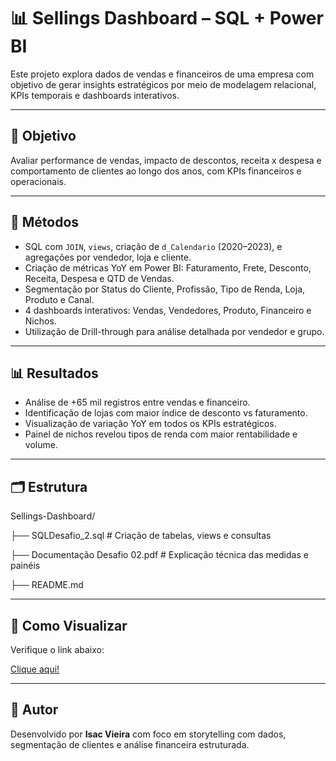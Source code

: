 # 📊 Sellings Dashboard – SQL + Power BI

Este projeto explora dados de vendas e financeiros de uma empresa com objetivo de gerar insights estratégicos por meio de modelagem relacional, KPIs temporais e dashboards interativos.

---

## 🎯 Objetivo

Avaliar performance de vendas, impacto de descontos, receita x despesa e comportamento de clientes ao longo dos anos, com KPIs financeiros e operacionais.

---

## 🧪 Métodos

- SQL com `JOIN`, `views`, criação de `d_Calendario` (2020–2023), e agregações por vendedor, loja e cliente.
- Criação de métricas YoY em Power BI: Faturamento, Frete, Desconto, Receita, Despesa e QTD de Vendas.
- Segmentação por Status do Cliente, Profissão, Tipo de Renda, Loja, Produto e Canal.
- 4 dashboards interativos: Vendas, Vendedores, Produto, Financeiro e Nichos.
- Utilização de Drill-through para análise detalhada por vendedor e grupo.

---

## 📊 Resultados

- Análise de +65 mil registros entre vendas e financeiro.
- Identificação de lojas com maior índice de desconto vs faturamento.
- Visualização de variação YoY em todos os KPIs estratégicos.
- Painel de nichos revelou tipos de renda com maior rentabilidade e volume.

---

## 🗂️ Estrutura

Sellings-Dashboard/

├── SQLDesafio_2.sql # Criação de tabelas, views e consultas

├── Documentação Desafio 02.pdf # Explicação técnica das medidas e painéis

├── README.md


---

## 🚀 Como Visualizar

Verifique o link abaixo:

[Clique aqui!](https://app.powerbi.com/view?r=eyJrIjoiMWQ4NmQyNTItMGJiNi00NDM4LWJmODctMjQ3YTE4Yzk5MDQyIiwidCI6IjE2OGQ0MTM3LWQ2ZjYtNDVmOC1hYWE3LWQxYTcwMjMzMDk1ZSIsImMiOjR9)

---

## 👤 Autor

Desenvolvido por **Isac Vieira** com foco em storytelling com dados, segmentação de clientes e análise financeira estruturada.

